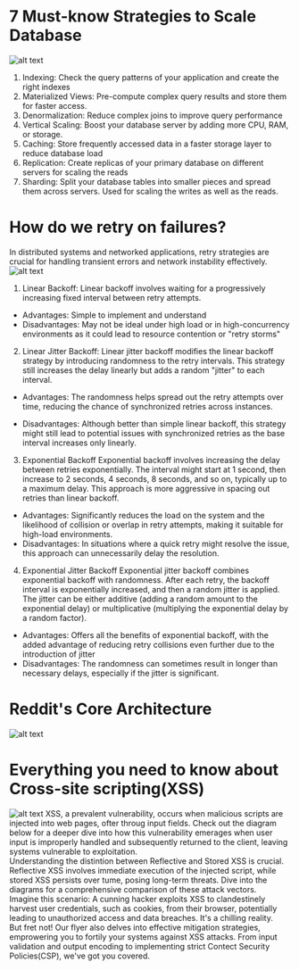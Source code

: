 # 7 Must-know Strategies to Scale Database
![alt text](image-7.png)
1. Indexing: Check the query patterns of your application and create the right indexes
2. Materialized Views: Pre-compute complex query results and store them for faster access.
3. Denormalization: Reduce complex joins to improve query performance
4. Vertical Scaling: Boost your database server by adding more CPU, RAM, or storage.
5. Caching: Store frequently accessed data in a faster storage layer to reduce database load
6. Replication: Create replicas of your primary database on different servers for scaling the reads
7. Sharding: Split your database tables into smaller pieces and spread them across servers. Used for scaling the writes as well as the reads.
# How do we retry on failures?
In distributed systems and networked applications, retry strategies are crucial for handling transient errors and network instability effectively. 
![alt text](image-8.png)
1. Linear Backoff: Linear backoff involves waiting for a progressively increasing fixed interval between retry attempts.
- Advantages: Simple to implement and understand
- Disadvantages: May not be ideal under high load or in high-concurrency environments as it could lead to resource contention or "retry storms"
2. Linear Jitter Backoff: Linear jitter backoff modifies the linear backoff strategy by introducing randomness to the retry intervals. This strategy still increases the delay linearly but adds a random "jitter" to each interval.
- Advantages: The randomness helps spread out the retry attempts over time, reducing the chance of synchronized retries across instances.

- Disadvantages: Although better than simple linear backoff, this strategy might still lead to potential issues with synchronized retries as the base interval increases only linearly.
3. Exponential Backoff
Exponential backoff involves increasing the delay between retries exponentially. The interval might start at 1 second, then increase to 2 seconds, 4 seconds, 8 seconds, and so on, typically up to a maximum delay. This approach is more aggressive in spacing out retries than linear backoff.
- Advantages: Significantly reduces the load on the system and the likelihood of collision or overlap in retry attempts, making it suitable for high-load environments.
- Disadvantages: In situations where a quick retry might resolve the issue, this approach can unnecessarily delay the resolution.
4. Exponential Jitter Backoff
Exponential jitter backoff combines exponential backoff with randomness. After each retry, the backoff interval is exponentially increased, and then a random jitter is applied. The jitter can be either additive (adding a random amount to the exponential delay) or multiplicative (multiplying the exponential delay by a random factor).
- Advantages: Offers all the benefits of exponential backoff, with the added advantage of reducing retry collisions even further due to the introduction of jitter
- Disadvantages: The randomness can sometimes result in longer than necessary delays, especially if the jitter is significant.
# Reddit's Core Architecture
![alt text](image-9.png)
# Everything you need to know about Cross-site scripting(XSS)
![alt text](image-10.png)
XSS, a prevalent vulnerability, occurs when malicious scripts are injected into web pages, ofter throug input fields. Check out the diagram below for a deeper dive into how this vulnerability emerages when user input is improperly handled and subsequently returned to the client, leaving systems vulnerable to exploitation.
<br>
Understanding the distintion between Reflective and Stored XSS is crucial. Reflective XSS involves immediate execution of the injected script, while stored XSS persists over tume, posing long-term threats. Dive into the diagrams for a comprehensive comparison of these attack vectors.
<br>
Imagine this scenario: A cunning hacker exploits XSS to clandestinely harvest user credentials, such as cookies, from their browser, potentially leading to unauthorized access and data breaches. It's a chilling reality.
<br>
But fret not! Our flyer also delves into effective mitigation strategies, emprowering you to fortily your systems against XSS attacks. From input validation and output encoding to implementing strict Contect Security Policies(CSP), we've got you covered.
